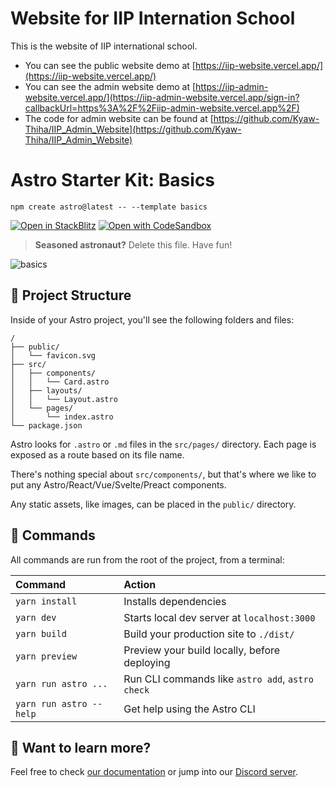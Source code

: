 # Website for IIP Internation School
This is the website of IIP international school.
- You can see the public website demo at [https://iip-website.vercel.app/](https://iip-website.vercel.app/)
- You can see the admin website demo at [https://iip-admin-website.vercel.app/](https://iip-admin-website.vercel.app/sign-in?callbackUrl=https%3A%2F%2Fiip-admin-website.vercel.app%2F)
- The code for admin website can be found at [https://github.com/Kyaw-Thiha/IIP_Admin_Website](https://github.com/Kyaw-Thiha/IIP_Admin_Website)

# Astro Starter Kit: Basics

```
npm create astro@latest -- --template basics
```

[![Open in StackBlitz](https://developer.stackblitz.com/img/open_in_stackblitz.svg)](https://stackblitz.com/github/Kyaw-Thiha/IIP_Website?file="src/pages/index.astro"&title=IIP%20Website)
[![Open with CodeSandbox](https://assets.codesandbox.io/github/button-edit-lime.svg)](https://codesandbox.io/s/github/withastro/astro/tree/latest/examples/basics)

> **Seasoned astronaut?** Delete this file. Have fun!

![basics](https://user-images.githubusercontent.com/4677417/186188965-73453154-fdec-4d6b-9c34-cb35c248ae5b.png)

## 🚀 Project Structure

Inside of your Astro project, you'll see the following folders and files:

```
/
├── public/
│   └── favicon.svg
├── src/
│   ├── components/
│   │   └── Card.astro
│   ├── layouts/
│   │   └── Layout.astro
│   └── pages/
│       └── index.astro
└── package.json
```

Astro looks for `.astro` or `.md` files in the `src/pages/` directory. Each page is exposed as a route based on its file name.

There's nothing special about `src/components/`, but that's where we like to put any Astro/React/Vue/Svelte/Preact components.

Any static assets, like images, can be placed in the `public/` directory.

## 🧞 Commands

All commands are run from the root of the project, from a terminal:

| Command                 | Action                                           |
| :---------------------- | :----------------------------------------------- |
| `yarn install`          | Installs dependencies                            |
| `yarn dev`              | Starts local dev server at `localhost:3000`      |
| `yarn build`            | Build your production site to `./dist/`          |
| `yarn preview`          | Preview your build locally, before deploying     |
| `yarn run astro ...`    | Run CLI commands like `astro add`, `astro check` |
| `yarn run astro --help` | Get help using the Astro CLI                     |

## 👀 Want to learn more?

Feel free to check [our documentation](https://docs.astro.build) or jump into our [Discord server](https://astro.build/chat).

